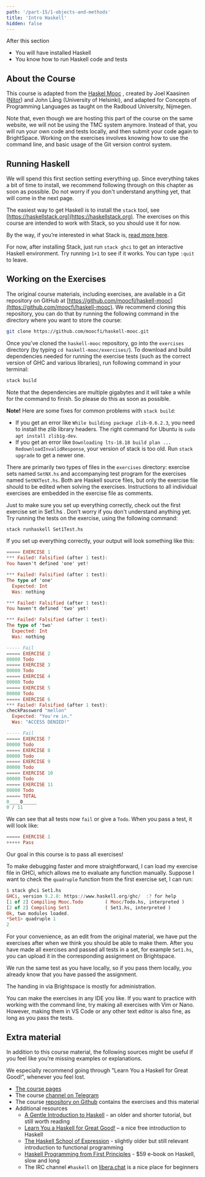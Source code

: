```yaml
---
path: '/part-15/1-objects-and-methods'
title: 'Intro Haskell'
hidden: false
---
```


<text-box variant='learningObjectives' name="Learning objectives">

After this section

- You will have installed Haskell
- You know how to run Haskell code and tests

</text-box>


About the Course
--------------------

This course is adapted from the [Haskel Mooc](https://haskell.mooc.fi/part1) , created by Joel Kaasinen ([Nitor](https://nitor.com/en)) and John Lång (University of Helsinki), and adapted for Concepts of Programming Languages as taught on the Radboud University, Nijmegen.

Note that, even though we are hosting this part of the course on the same website, we will not be using the TMC system anymore. Instead of that, you will run your own code and tests locally, and then submit your code again to BrightSpace. Working on the exercises involves knowing how to use the command line, and basic usage of the Git version control system.


Running Haskell
-------------------

We will spend this first section setting everything up. Since everything takes a bit of time to install, we recommend following through on this chapter as soon as possible. Do not worry if you don't understand anything yet, that will come in the next page.

The easiest way to get Haskell is to install the `stack` tool, see [https://haskellstack.org](https://haskellstack.org). The exercises on this course are intended to work with Stack, so you should use it for now.

By the way, if you’re interested in what Stack is, [read more here](https://docs.haskellstack.org/en/stable/faq/).

For now, after installing Stack, just run `stack ghci` to get an interactive Haskell environment.
Try running `1+1` to see if it works. You can type `:quit` to leave.


Working on the Exercises
---------------------

The original course materials, including exercises, are available in a Git repository on GitHub at [https://github.com/moocfi/haskell-mooc](https://github.com/moocfi/haskell-mooc). We recommend cloning this repository, you can do that by running the following command in the directory where you want to store the course:

```bash
git clone https://github.com/moocfi/haskell-mooc.git
```

Once you’ve cloned the `haskell-mooc` repository, go into the `exercises` directory (by typing `cd haskell-mooc/exercises/`). To download and build dependencies needed for running the exercise tests (such as the correct version of GHC and various libraries), run following command in your terminal:

```Bash
stack build
```
Note that the dependencies are multiple gigabytes and it will take a while for the command to finish. So please do this as soon as possible.

**Note!** Here are some fixes for common problems with `stack build`:

*   If you get an error like `While building package zlib-0.6.2.3`, you need to install the zlib library headers. The right command for Ubuntu is `sudo apt install zlib1g-dev`.
*   If you get an error like `Downloading lts-18.18 build plan ... RedownloadInvalidResponse`, your version of stack is too old. Run `stack upgrade` to get a newer one.


There are primarily two types of files in the `exercises` directory: exercise sets named `SetNX.hs` and accompanying test program for the exercises named `SetNXTest.hs`. Both are Haskell source files, but only the exercise file should to be edited when solving the exercises. Instructions to all individual exercises are embedded in the exercise file as comments.

Just to make sure you set up everything correctly, check out the first exercise set in Set1.hs . Don't worry if you don't understand anything yet.
Try running the tests on the exercise, using the following command:

```Bash
stack runhaskell Set1Test.hs
```

If you set up everything correctly, your output will look something like this:
```Haskell
===== EXERCISE 1
*** Failed! Falsified (after 1 test):
You haven't defined 'one' yet!

*** Failed! Falsified (after 1 test):
The type of 'one'
  Expected: Int
  Was: nothing

*** Failed! Falsified (after 1 test):
You haven't defined 'two' yet!

*** Failed! Falsified (after 1 test):
The type of 'two'
  Expected: Int
  Was: nothing

----- Fail
===== EXERCISE 2
00000 Todo
===== EXERCISE 3
00000 Todo
===== EXERCISE 4
00000 Todo
===== EXERCISE 5
00000 Todo
===== EXERCISE 6
*** Failed! Falsified (after 1 test):
checkPassword "mellon"
  Expected: "You're in."
  Was: "ACCESS DENIED!"

----- Fail
===== EXERCISE 7
00000 Todo
===== EXERCISE 8
00000 Todo
===== EXERCISE 9
00000 Todo
===== EXERCISE 10
00000 Todo
===== EXERCISE 11
00000 Todo
===== TOTAL
0____0_____
0 / 11
```
We can see that all tests now `fail` or give a `Todo`. When you pass a test, it will look like:

```Haskell
===== EXERCISE 1
+++++ Pass
```
Our goal in this course is to pass all exercises!


To make debugging faster and more straightforward, I can load my exercise file in GHCi, which allows me to evaluate any function manually. Suppose I want to check the `quadruple` function from the first exercise set, I can run:

```Haskell
$ stack ghci Set1.hs
GHCi, version 9.2.8: https://www.haskell.org/ghc/  :? for help
[1 of 2] Compiling Mooc.Todo        ( Mooc/Todo.hs, interpreted )
[2 of 2] Compiling Set1             ( Set1.hs, interpreted )
Ok, two modules loaded.
*Set1> quadruple 1
2
```


For your convenience, as an edit from the original material, we have put the exercises after when we think you should be able to make them.
After you have made all exercises and passed all tests in a set, for example `Set1.hs`, you can upload it in the corresponding assignment on Brightspace.

We run the same test as you have locally, so if you pass them locally, you already know that you have passed the assignment.

The handing in via Brightspace is mostly for administration.

You can make the exercises in any IDE you like. If you want to practice with working with the command line, try making all exercises with Vim or Nano. However, making them in VS Code or any other text editor is also fine, as long as you pass the tests.



Extra material
--------------

In addition to this course material, the following sources might be useful if you feel like you’re missing examples or explanations.

We especially recommend going through "Learn You a Haskell for Great Good!", whenever you feel lost.

*   [The course pages](https://haskell.mooc.fi)
*   The course [channel on Telegram](https://t.me/haskell_mooc_fi)
*   The course [repository on Github](https://github.com/moocfi/haskell-mooc) contains the exercises and this material
*   Additional resources
    *   [A Gentle Introduction to Haskell](https://www.haskell.org/tutorial/) - an older and shorter tutorial, but still worth reading
    *   [Learn You a Haskell for Great Good!](http://learnyouahaskell.com/chapters) – a nice free introduction to Haskell
    *   [The Haskell School of Expression](https://www.cs.yale.edu/homes/hudak/SOE/index.htm) - slightly older but still relevant introduction to functional programming
    *   [Haskell Programming from First Principles](https://haskellbook.com/) - $59 e-book on Haskell, slow and long
    *   The IRC channel `#haskell` on [libera.chat](https://libera.chat/) is a nice place for beginners
